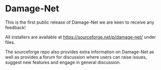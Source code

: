 # Damage-Net

This is the first public release of Damage-Net we are keen to receive any feedback!

All installers are available at https://sourceforge.net/p/damage-net/ under files.

The sourceforge repo also provides extra information on Damage-Net as well as provides a forum for discussion where users can raise issues, suggest new features and engage in general discussion.
